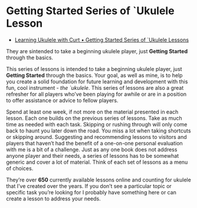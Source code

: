 # Getting Started Series of \`Ukulele Lesson

- [Learning Ukulele with Curt • Getting Started Series of \`Ukulele Lessons](https://learningukulele.com/series/weekly)

They are sintended to take a beginning ukulele player, just **Getting Started** through the basics.

This series of lessons is intended to take a beginning ukulele player, just **Getting Started** through the basics. Your goal, as well as mine, is to help you create a solid foundation for future learning and development with this fun, cool instrument - *the \`ukulele*. This series of lessons are also a great refresher for all players who’ve been playing for awhile or are in a position to offer assistance or advice to fellow players.

Spend at least one week, if not more on the material presented in each lesson. Each one builds on the previous series of lessons. Take as much time as needed with each task. Skipping or rushing through will only come back to haunt you later down the road. You miss a lot when taking shortcuts or skipping around.
Suggesting and recommending lessons to visitors and players that haven’t had the benefit of a one-on-one personal evaluation with me is a bit of a challenge. Just as any one book does not address anyone player and their needs, a series of lessons has to be somewhat generic and cover a lot of material. Think of each set of lessons as a menu of choices.

They’re over **650** currently available lessons online and counting for ukulele that I’ve created over the years. If you don’t see a particular topic or specific task you’re looking for I probably have something here or can create a lesson to address your needs.
